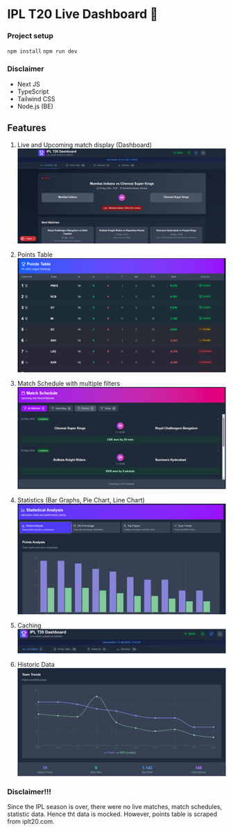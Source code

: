# IPL T20 Live Dashboard 🏏

### Project setup

`npm install`
`npm run dev`

### Disclaimer

- Next JS
- TypeScript
- Tailwind CSS
- Node.js (BE)

## Features

1. Live and Upcoming match display (Dashboard)
   ![alt text](./screenshots/1.png "Dashboard")

2. Points Table
   ![alt text](./screenshots/2.png "Points")

3. Match Schedule with multiple filters
   ![alt text](./screenshots/3.png "Points")

4. Statistics (Bar Graphs, Pie Chart, Line Chart)
   ![alt text](./screenshots/4.png "Points")
5. Caching
   ![alt text](./screenshots/5.png "Points")
6. Historic Data
   ![alt text](./screenshots/6.png "Points")

### Disclaimer!!!

Since the IPL season is over, there were no live matches, match schedules, statistic data. Hence tht data is mocked. However, points table is scraped from iplt20.com.
